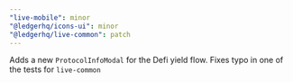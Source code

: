 ```yaml
---
"live-mobile": minor
"@ledgerhq/icons-ui": minor
"@ledgerhq/live-common": patch
---
```


Adds a new `ProtocolInfoModal` for the Defi yield flow.
Fixes typo in one of the tests for `live-common`
